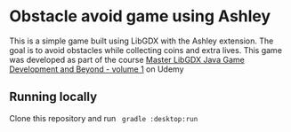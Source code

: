 Obstacle avoid game using Ashley
===

This is a simple game built using LibGDX with the Ashley extension. The goal is to avoid obstacles while collecting coins and extra lives. 
This game was developed as part of the course [Master LibGDX Java Game Development and Beyond - volume 1](https://www.udemy.com/master-libgdx-java-game-development-and-beyond-volume-one/learn/v4/overview) on Udemy 
## Running locally
Clone this repository and run 
``` gradle :desktop:run```
